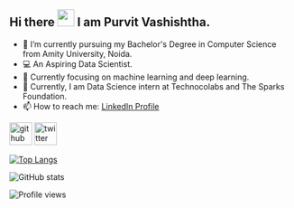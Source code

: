 
## Hi there <img src="https://raw.githubusercontent.com/iampavangandhi/iampavangandhi/master/gifs/Hi.gif" width="30px">  I am Purvit Vashishtha.

- 🌱 I’m currently pursuing my Bachelor's Degree in Computer Science from Amity University, Noida.
- 💻 An Aspiring Data Scientist.
- 🎯 Currently focusing on machine learning and deep learning.
- 💬 Currently, I am Data Science intern at Technocolabs and The Sparks Foundation.
- 📫 How to reach me: [LinkedIn Profile](https://www.linkedin.com/in/purvit-vashishtha-914a80184/)


[<img src='https://cdn.jsdelivr.net/npm/simple-icons@3.0.1/icons/github.svg' alt='github' height='40'>](https://github.com/purvitsharma)  [<img src='https://cdn.jsdelivr.net/npm/simple-icons@3.0.1/icons/twitter.svg' alt='twitter' height='40'>](https://twitter.com/PurvitSharma29)  

[![Top Langs](https://github-readme-stats.vercel.app/api/top-langs/?username=purvitsharma)](https://github.com/anuraghazra/github-readme-stats)

![GitHub stats](https://github-readme-stats.vercel.app/api?username=purvitsharma&show_icons=true)  

![Profile views](https://gpvc.arturio.dev/purvitsharma) 

